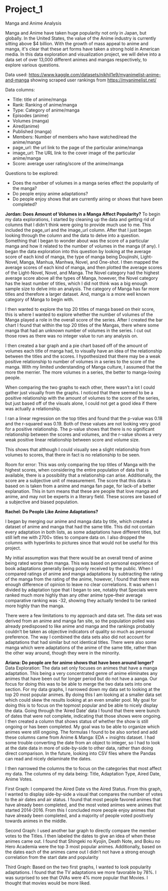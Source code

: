 # Project_1
Manga and Anime Analysis

Manga and Anime have taken huge popularity not only in Japan, but globally. In the United States, the value of the Anime industry is currently sitting above $4 billion. With the growth of mass appeal to anime and manga, it's clear that these art forms have taken a strong hold in American media. 
In this data exploration and visualization project, we will delve into a data set of over 13,000 different animes and mangas respectively, to explore various questions. 

Data used: https://www.kaggle.com/datasets/nikhil1e9/myanimelist-anime-and-manga showing scraped user rankings from https://myanimelist.net/

Data columns: 
- Title: title of anime/manga
- Rank: Ranking of anime/manga
- Type: Category of anime/manga
- Episodes (anime)
- Volumes (manga)
- Aired(anime)
- Published (manga)
- Members: Number of members who have watched/read the anime/manga
- page_url: the url link to the page of the particular anime/manga
- image_url: The URL link to the cover image of the particular anime/manga
- Score: average user rating/score of the anime/manga

Questions to be explored:

- Does the number of volumes in a manga series effect the popularity of the manga?
- Do people enjoy anime adaptations?
- Do people enjoy shows that are currently airing or shows that have been completed?

**Jordan: Does Amount of Volumes in a Manga Affect Popularity?**
To begin my data explorations, I started by cleaning up the data and getting rid of columns that I didn't think were going to provide much use to me. This included the page_url and the image_url column. After that I just began looking through the column and the data to delve into a question. Something that I began to wonder about was the score of a particular manga and how it related to the number of volumes in the manga (if any).  I began the data exploration into this question by looking at the average score of each kind of manga, the type of manga being Doujinshi, Light-Novel, Manga, Manhua, Manhwa, Novel, and One-shot. I then mapped the average scores of each kind of manga, and then plotted the average scores of the Light-Novel, Novel, and Manga. The Novel category had the highest average score above all the types of Manga, however, the Novel category has the least number of titles, which I did not think was a big enough sample size to delve into an analysis. The category of Manga has far more titles and therefore a larger dataset. And, manga is a more well known category of Manga to begin with. 

I then wanted to explore the top 20 titles of manga based on their score, this is where I wanted to explore whether the number of volumes of the Manga played a role in the overall score of the series. After I created the bar chart I found that within the top 20 titles of the Mangas, there where some manga that had an unknown number of volumes in the series. I cut out those rows as there was no integer value to run any analysis on.

I then created a bar graph and a pie chart based off of the amount of volumes each title of manga had, to visually have an idea of the relationship between the titles and the scores. I hypothesized that there may be a weak positive relationship to number of volumes in a series to the score of the manga. With my limited understanding of Manga culture, I assumed that the more the merrier. The more volumes in a series, the better to manga-loving people. 

When comparing the two graphs to each other, there wasn’t a lot I could gather just visually from the graphs. I noticed that there seemed to be a positive relationship with the amount of volumes to the score of the series, but just based off of the visuals alone, I could not get a good idea if there was actually a relationship. 

I ran a linear regression on the top titles and found that the p-value was 0.18 and the r-squared was 0.19. Both of these values are not looking very good for a positive relationship. The p-value shows that there is no significant relationship between the scores and volumes, and the r-value shows a very weak positive linear relationship between score and volume size. 

This shows that although I could visually see a slight relationship from volumes to scores, that there in fact is no relationship to be seen. 

Room for error: This was only comparing the top titles of Manga with the highest scores, when considering the entire population of data that is available, there is a possibility that a relationship can arise. Additionally, the score are a subjective unit of measurement. The score that this data is based on is taken from a anime and manga fan page, for lack-of a better explanation. This in turn means that these are people that love manga and anime, and may not be experts in a literary field. These scores are based of a subjective and biased population. 


**Rachel: Do People Like Anime Adaptations?** 

I began by merging our anime and manga data by title, which created a dataset of anime and manga that had the same title. This did not contain every adaptation in both lists, as some adaptations have different titles, but still left me with 2700+ titles to compare data on. I also dropped the columns with hyperlinks to pictures since that would not be useful for this project. 

My initial assumption was that there would be an overall trend of anime being rated worse than manga. This was based on personal experience of book adaptations generally being poorly received by the public. When I compared ratings of anime and manga adaptations by subtracting the rating of the manga from the rating of the anime, however, I found that there was enough difference of opinion to leave no clear correlations. It was when I divided by adaptation type that I began to see, notably that Specials were ranked much more highly than any other anime type–their average comparative ranking was -32, showing they actually tended to be ranked more highly than the manga. 

There were a few limitations to my approach and data set. The data set was derived from an anime and manga fan site, so the population polled was already predisposed to like anime and manga and the rankings probably couldn’t be taken as objective indicators of quality so much as personal preference. The way I combined the data sets also did not account for adaptations that had similar but not identical titles. There were also some manga which were adaptations of the anime of the same title, rather than the other way around, though they were in the minority.

**Ariana: Do people are for anime shows that have been around longer?**
Data Exploration:
The data set only focuses on animes that have a manga adaptation. This being a very concentrated genre of anime eliminates any animes that have been out for longer period but do not have a aanga. Our focus for doing this was to be able to merge the two data sets into one section. 
For my data graphs, I narrowed down my data set to looking at the top 20 most popular animes. 	By doing this I am looking at a smaller data set which could skew the results looking at an even smaller pool. 	My goal for doing this is to focus on the topmost popular and be able to nicely display the data. 
Going through the ‘Aired Date’ data I found that there were bunch of dates that were not complete, indicating that those shows were ongoing. I then created a column that shows status of whether the show is still ongoing or has been completed. My goal was to be able to organize which animes were still ongoing. The formulas I found to be also sorted and add these columns came from Anime & Manga: EDA + insights dataset. 
I had some trouble converting the date from an object to integer, so I had to look at the date data in more of side-by-side to other data, rather than doing direct comparison. In the future, looking into CSV files where the Pandas can read and nicely delaminate the dates.

I then narrowed the columns the to focus on the categories that most affect my data. The columns of my data being: Title, Adaptation Type, Aired Date, Anime Votes.

First Graph:
I compared the Aired Date vs the Aired Status. From this graph, I wanted to display side-by-side a visual that compares the number of votes to the air dates and air status. I found that most people favored animes that have already been completed, and  the most voted animes were animes that started 2014-2016. From this I concluded more people enjoy animes that have already been completed, and a majority of people voted positively towards animes in the middle.

Second Graph:
I used another bar graph to directly compare the member votes to the Titles. I then labeled the dates to give an idea of when these animes came out. I found that Shingeki no Kyojin, Death Note, and Boku no Hero Academia were the top 3 most popular animes. Additionally, based on the dates each of the animes came out I didn’t not have a strong enough correlation from the start date and popularity

Third Graph: 
Based on the two first graphs, I wanted to look popularity adaptations.	I found that the TV adaptations we more favorable by 78%. I was surprised to see that OVAs were 4% more popular that Movies. I thought that movies would be more liked. 

